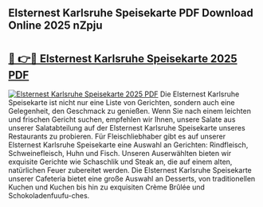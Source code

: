 ## Elsternest Karlsruhe Speisekarte PDF Download Online 2025 nZpju

# <h2><a href="http://gc77fx.nevu.top/?p=Elsternest+Karlsruhe+Speisekarte">🔗 👉🔴 Elsternest Karlsruhe Speisekarte 2025 PDF</a></h2>

[![Elsternest Karlsruhe Speisekarte 2025 PDF](https://i.imgur.com/dBaPXMq.png)](http://gc77fx.nevu.top/?p=Elsternest+Karlsruhe+Speisekarte)
Die Elsternest Karlsruhe Speisekarte ist nicht nur eine Liste von Gerichten, sondern auch eine Gelegenheit, den Geschmack zu genießen. Wenn Sie nach einem leichten und frischen Gericht suchen, empfehlen wir Ihnen, unsere Salate aus unserer Salatabteilung auf der Elsternest Karlsruhe Speisekarte unseres Restaurants zu probieren. Für Fleischliebhaber gibt es auf unserer Elsternest Karlsruhe Speisekarte eine Auswahl an Gerichten: Rindfleisch, Schweinefleisch, Huhn und Fisch. Unseren Auserwählten bieten wir exquisite Gerichte wie Schaschlik und Steak an, die auf einem alten, natürlichen Feuer zubereitet werden. Die Elsternest Karlsruhe Speisekarte unserer Cafeteria bietet eine große Auswahl an Desserts, von traditionellen Kuchen und Kuchen bis hin zu exquisiten Crème Brûlée und Schokoladenfuufu-ches.
